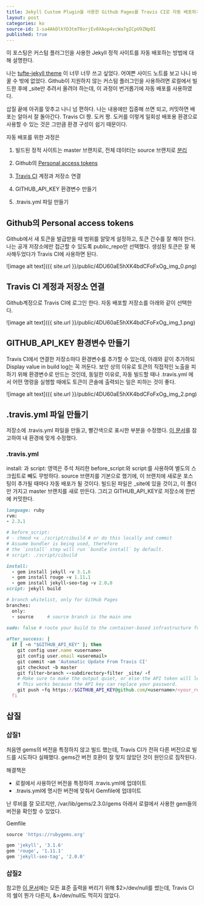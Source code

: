 ```yaml
---
title: Jekyll Custom Plugin을 사용한 Github Pages를 Travis CI로 자동 배포하기
layout: post
categories: ko
source-id: 1-sa4AkDlkYD3tmT0orjEv0XAop4vcWa7gICpU9ZNp0I
published: true
---
```

이 포스팅은 커스텀 플러그인을 사용한 Jekyll 정적 사이트를 자동 배포하는 방법에 대해 설명한다.

나는 [tufte-jekyll theme](https://github.com/clayh53/tufte-jekyll) 이 너무 너무 쓰고 싶었다. 어여쁜 사이드 노트를 보고 나니 바꿀 수 밖에 없었다. Github이 지원하지 않는 커스텀 플러그인을 사용하려면 로컬에서 빌드한 후에 _site만 추려서 올려야 하는데, 이 과정이 번거롭기에 자동 배포를 사용하였다.

<!--more-->

삽질 끝에 아귀를 맞추고 나니 넘 편하다. 나는 내용에만 집중해 쓰면 되고, 커밋하면 배포는 알아서 잘 돌아간다. Travis CI 짱. 도커 짱. 도커를 이렇게 일회성 배포용 환경으로 사용할 수 있는 것은 그만큼 환경 구성이 쉽기 때문이다. 

자동 배포를 위한 과정은

1) 빌드된 정적 사이트는 master 브랜치로, 전체 데이터는 source 브랜치로 [분리](http://gumpcha.github.io/blog/github-pages-with-jekyll-custom-plugin/)

2) Github의 [Personal access tokens](https://github.com/settings/tokens)

3) [Travis CI](https://travis-ci.org) 계정과 저장소 연결

4) GITHUB_API_KEY 환경변수 만들기

5) .travis.yml 파일 만들기



## Github의 Personal access tokens

Github에서 새 토큰을 발급받을 때 범위를 알맞게 설정하고, 토큰 간수를 잘 해야 한다. 나는 공개 저장소에만 접근할 수 있도록 public_repo만 선택했다. 생성된 토큰은 잘 복사해두었다가 Travis CI에 사용하면 된다.

![image alt text]({{ site.url }}/public/4DU60aE5hXK4bdCFoFxOg_img_0.png)


## Travis CI 계정과 저장소 연결

Github계정으로 Travis CI에 로그인 한다. 자동 배포할 저장소를 아래와 같이 선택한다. 

![image alt text]({{ site.url }}/public/4DU60aE5hXK4bdCFoFxOg_img_1.png)


## GITHUB_API_KEY 환경변수 만들기

Travis CI에서 연결한 저장소마다 환경변수를 추가할 수 있는데, 아래와 같이 추가하되 Display value in build log는 꼭 꺼둔다. 보안 상의 이유로 토큰의 직접적인 노출을 피하기 위해 환경변수로 만드는 것인데, 동일한 이유로, 자동 빌드할 때나 .travis.yml 에서 어떤 명령을 실행할 때에도 토큰이 콘솔에 출력되는 일은 피하는 것이 좋다. 

![image alt text]({{ site.url }}/public/4DU60aE5hXK4bdCFoFxOg_img_2.png)


## .travis.yml 파일 만들기

저장소에 .travis.yml 파일을 만들고, 빨간색으로 표시한 부분을 수정했다. [이 문서](http://stackoverflow.com/a/33125422/6760759)를 참고하여 내 환경에 맞게 수정했다. 

### .travis.yml
install: 과 script: 영역은 주석 처리한 before_script:와 script:를 사용하여 별도의 스크립트로 빼도 무방하다.
source 브랜치를 기본으로 했기에, 이 브랜치에 새로운 포스팅이 추가될 때마다 자동 배포가 될 것이다.
빌드된 파일은 _site에 있을 것이고, 이 폴더만 가지고 master 브랜치를 새로 만든다. 그리고 GITHUB_API_KEY로 저장소에 한번에 커밋한다.
```ruby 
language: ruby
rvm:
- 2.3.1

# before_script:
# - chmod +x ./script/cibuild # or do this locally and commit
# Assume bundler is being used, therefore
# the `install` step will run `bundle install` by default.
# script: ./script/cibuild

install: 
  - gem install jekyll -v 3.1.6 
  - gem install rouge -v 1.11.1
  - gem install jekyll-seo-tag -v 2.0.0
script: jekyll build

# branch whitelist, only for GitHub Pages
branches:
  only:
  - source     # source branch is the main one
  
sudo: false # route your build to the container-based infrastructure for a faster build

after_success: |
  if [ -n "$GITHUB_API_KEY" ]; then
    git config user.name <username>
    git config user.email <useremail>
    git commit -am 'Automatic Update From Travis CI'
    git checkout -b master
    git filter-branch --subdirectory-filter _site/ -f
    # Make sure to make the output quiet, or else the API token will leak!
    # This works because the API key can replace your password.
    git push -fq https://$GITHUB_API_KEY@github.com/<username>/<your_repo>.git master 
  fi
``` 


## 삽질

### 삽질1

처음엔 gems의 버전을 특정하지 않고 빌드 했는데, Travis CI가 전혀 다른 버전으로 빌드를 시도하다 실패했다. gems간 버전 호환이 잘 맞지 않았던 것이 원인으로 짐작된다. 

해결책은
* 로컬에서 사용하던 버전을 특정하여 .travis.yml에 업데이트
* .travis.yml에 명시한 버전에 맞춰서 Gemfile에 업데이트

난 루비를 잘 모르지만, /var/lib/gems/2.3.0/gems 아래서 로컬에서 사용한 gem들의 버전을 확인할 수 있었다. 

Gemfile
```ruby
source 'https://rubygems.org'

gem 'jekyll', '3.1.6'
gem 'rouge', '1.11.1'
gem 'jekyll-seo-tag', '2.0.0'
``` 

### 삽질2

참고한 [이 문서](http://stackoverflow.com/a/33125422/6760759)에는 모든 표준 출력을 버리기 위해 $2>/dev/null를 썼는데, Travis CI의 쉘이 뭔가 다른지, &>/dev/null도 먹히지 않았다. 

